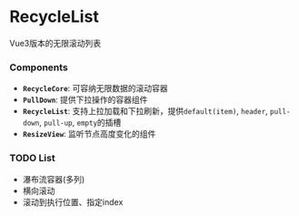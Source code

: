 # RecycleList
Vue3版本的无限滚动列表

### Components
+ **`RecycleCore`**: 可容纳无限数据的滚动容器
+ **`PullDown`**: 提供下拉操作的容器组件
+ **`RecycleList`**: 支持上拉加载和下拉刷新，提供`default(item)`, `header`, `pull-down`, `pull-up`, `empty`的插槽
+ **`ResizeView`**: 监听节点高度变化的组件

### TODO List
+ 瀑布流容器(多列)
+ 横向滚动
+ 滚动到执行位置、指定index